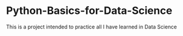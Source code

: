 # Python-Basics-for-Data-Science
This is a project intended to practice all I have learned in Data Science
